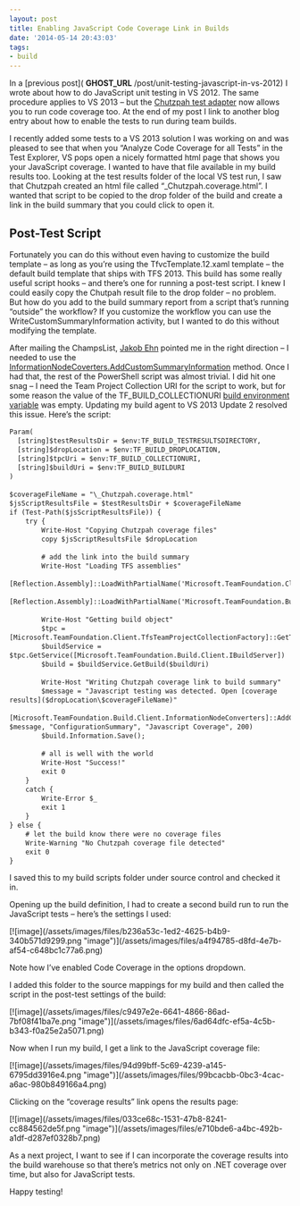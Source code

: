 ```yaml
---
layout: post
title: Enabling JavaScript Code Coverage Link in Builds
date: '2014-05-14 20:43:03'
tags:
- build
---
```


In a [previous post]( __GHOST_URL__ /post/unit-testing-javascript-in-vs-2012) I wrote about how to do JavaScript unit testing in VS 2012. The same procedure applies to VS 2013 – but the [Chutzpah test adapter](http://visualstudiogallery.msdn.microsoft.com/f8741f04-bae4-4900-81c7-7c9bfb9ed1fe) now allows you to run code coverage too. At the end of my post I link to another blog entry about how to enable the tests to run during team builds.

I recently added some tests to a VS 2013 solution I was working on and was pleased to see that when you “Analyze Code Coverage for all Tests” in the Test Explorer, VS pops open a nicely formatted html page that shows you your JavaScript coverage. I wanted to have that file available in my build results too. Looking at the test results folder of the local VS test run, I saw that Chutzpah created an html file called “\_Chutzpah.coverage.html”. I wanted that script to be copied to the drop folder of the build and create a link in the build summary that you could click to open it.

## Post-Test Script

Fortunately you can do this without even having to customize the build template – as long as you’re using the TfvcTemplate.12.xaml template – the default build template that ships with TFS 2013. This build has some really useful script hooks – and there’s one for running a post-test script. I knew I could easily copy the Chutpah result file to the drop folder – no problem. But how do you add to the build summary report from a script that’s running “outside” the workflow? If you customize the workflow you can use the WriteCustomSummaryInformation activity, but I wanted to do this without modifying the template.

After mailing the ChampsList, [Jakob Ehn](http://www.geekswithblogs.net/jakob/Default.aspx) pointed me in the right direction – I needed to use the [InformationNodeCoverters.AddCustomSummaryInformation](http://msdn.microsoft.com/en-us/library/microsoft.teamfoundation.build.client.informationnodeconverters.addcustomsummaryinformation.aspx) method. Once I had that, the rest of the PowerShell script was almost trivial. I did hit one snag – I need the Team Project Collection URI for the script to work, but for some reason the value of the TF\_BUILD\_COLLECTIONURI [build environment variable](http://msdn.microsoft.com/en-us/library/hh850448.aspx) was empty. Updating my build agent to VS 2013 Update 2 resolved this issue. Here’s the script:

    Param(
      [string]$testResultsDir = $env:TF_BUILD_TESTRESULTSDIRECTORY,
      [string]$dropLocation = $env:TF_BUILD_DROPLOCATION,
      [string]$tpcUri = $env:TF_BUILD_COLLECTIONURI,
      [string]$buildUri = $env:TF_BUILD_BUILDURI
    )
    
    $coverageFileName = "\_Chutzpah.coverage.html"
    $jsScriptResultsFile = $testResultsDir + $coverageFileName
    if (Test-Path($jsScriptResultsFile)) {
        try {
            Write-Host "Copying Chutzpah coverage files"
            copy $jsScriptResultsFile $dropLocation
    
            # add the link into the build summary
            Write-Host "Loading TFS assemblies"
            [Reflection.Assembly]::LoadWithPartialName('Microsoft.TeamFoundation.Client')
            [Reflection.Assembly]::LoadWithPartialName('Microsoft.TeamFoundation.Build.Client')
        
            Write-Host "Getting build object"
            $tpc = [Microsoft.TeamFoundation.Client.TfsTeamProjectCollectionFactory]::GetTeamProjectCollection($tpcUri)
            $buildService = $tpc.GetService([Microsoft.TeamFoundation.Build.Client.IBuildServer])
            $build = $buildService.GetBuild($buildUri)
    
            Write-Host "Writing Chutzpah coverage link to build summary"
            $message = "Javascript testing was detected. Open [coverage results]($dropLocation\$coverageFileName)"
            [Microsoft.TeamFoundation.Build.Client.InformationNodeConverters]::AddCustomSummaryInformation($build.Information, $message, "ConfigurationSummary", "Javascript Coverage", 200)
            $build.Information.Save();
    
            # all is well with the world
            Write-Host "Success!"
            exit 0
        }
        catch {
            Write-Error $_
            exit 1
        }
    } else {
        # let the build know there were no coverage files
        Write-Warning "No Chutzpah coverage file detected"
        exit 0
    }

I saved this to my build scripts folder under source control and checked it in.

Opening up the build definition, I had to create a second build run to run the JavaScript tests – here’s the settings I used:

<!--kg-card-begin: html-->[![image](/assets/images/files/b236a53c-1ed2-4625-b4b9-340b571d9299.png "image")](/assets/images/files/a4f94785-d8fd-4e7b-af54-c648bc1c77a6.png)<!--kg-card-end: html-->

Note how I’ve enabled Code Coverage in the options dropdown.

I added this folder to the source mappings for my build and then called the script in the post-test settings of the build:

<!--kg-card-begin: html-->[![image](/assets/images/files/c9497e2e-6641-4866-86ad-7bf08f41ba7e.png "image")](/assets/images/files/6ad64dfc-ef5a-4c5b-b343-f0a25e2a5071.png)<!--kg-card-end: html-->

Now when I run my build, I get a link to the JavaScript coverage file:

<!--kg-card-begin: html-->[![image](/assets/images/files/94d99bff-5c69-4239-a145-6795dd3916e4.png "image")](/assets/images/files/99bcacbb-0bc3-4cac-a6ac-980b849166a4.png)<!--kg-card-end: html-->

Clicking on the “coverage results” link opens the results page:

<!--kg-card-begin: html-->[![image](/assets/images/files/033ce68c-1531-47b8-8241-cc884562de5f.png "image")](/assets/images/files/e710bde6-a4bc-492b-a1df-d287ef0328b7.png)<!--kg-card-end: html-->

As a next project, I want to see if I can incorporate the coverage results into the build warehouse so that there’s metrics not only on .NET coverage over time, but also for JavaScript tests.

Happy testing!

